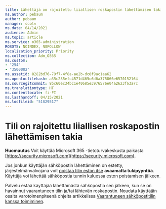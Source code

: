 ```yaml
---
title: Lähettäjä on rajoitettu liiallisen roskapostin lähettämisen takia
ms.author: pebaum
author: pebaum
manager: scotv
ms.date: 04/14/2021
audience: Admin
ms.topic: article
ms.service: o365-administration
ROBOTS: NOINDEX, NOFOLLOW
localization_priority: Priority
ms.collection: Adm_O365
ms.custom:
- "254"
- "3500002"
ms.assetid: 8282bd76-79f7-4f8a-ae2b-dc8f9ac1aa62
ms.openlocfilehash: a35c235efc4571d465c6d6a375866e6570152164
ms.sourcegitcommit: 8bc60ec34bc1e40685e3976576e04a2623f63a7c
ms.translationtype: HT
ms.contentlocale: fi-FI
ms.lasthandoff: 04/15/2021
ms.locfileid: "51829517"
---
```

# <a name="account-is-restricted-for-sending-too-much-spam"></a>Tili on rajoitettu liiallisen roskapostin lähettämisen takia

**Huomautus** Voit käyttää Microsoft 365 -tietoturvakeskusta paikasta [https://security.microsoft.com](https://security.microsoft.com).

Jos jonkun käyttäjän sähköpostin lähettäminen on estetty, järjestelmänvalvojana voit [poistaa tilin eston itse](https://security.microsoft.com/?hash=/restrictedusers) **avaamatta tukipyyntöä**. Käyttäjä voi lähettää sähköpostia tunnin kuluessa eston poistamisen jälkeen.

Palvelu estää käyttäjää lähettämästä sähköpostia sen jälkeen, kun se on havainnut vaarantuneen tilin ja/tai lähtevän roskapostin. Noudata käyttäjän osalta varotoimenpiteenä ohjeita artikkelissa [Vaarantuneen sähköpostitilin kanssa toimiminen](https://docs.microsoft.com/microsoft-365/security/office-365-security/responding-to-a-compromised-email-account).
